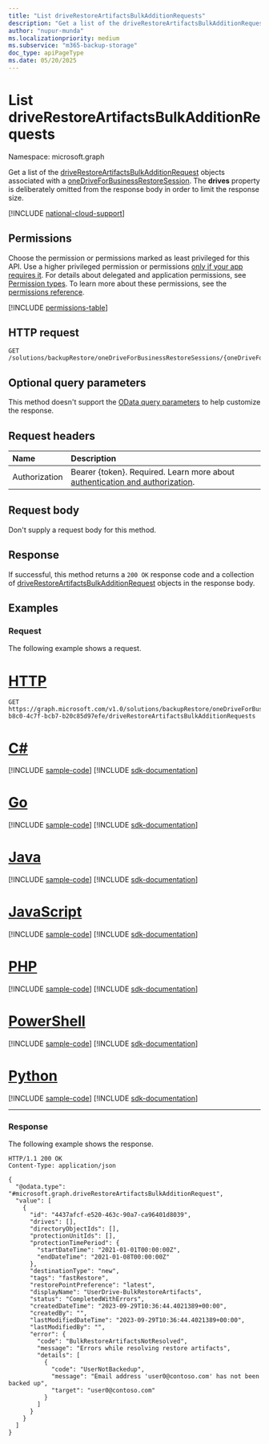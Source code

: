 ```yaml
---
title: "List driveRestoreArtifactsBulkAdditionRequests"
description: "Get a list of the driveRestoreArtifactsBulkAdditionRequest objects associated with a oneDriveForBusinessRestoreSession."
author: "nupur-munda"
ms.localizationpriority: medium
ms.subservice: "m365-backup-storage"
doc_type: apiPageType
ms.date: 05/20/2025
---
```


# List driveRestoreArtifactsBulkAdditionRequests

Namespace: microsoft.graph

Get a list of the [driveRestoreArtifactsBulkAdditionRequest](../resources/driverestoreartifactsbulkadditionrequest.md) objects associated with a [oneDriveForBusinessRestoreSession](../resources/onedriveforbusinessrestoresession.md). The **drives** property is deliberately omitted from the response body in order to limit the response size.

[!INCLUDE [national-cloud-support](../../includes/global-only.md)]

## Permissions

Choose the permission or permissions marked as least privileged for this API. Use a higher privileged permission or permissions [only if your app requires it](/graph/permissions-overview#best-practices-for-using-microsoft-graph-permissions). For details about delegated and application permissions, see [Permission types](/graph/permissions-overview#permission-types). To learn more about these permissions, see the [permissions reference](/graph/permissions-reference).

<!-- {
  "blockType": "permissions",
  "name": "onedriveforbusinessrestoresession-list-driverestoreartifactsbulkadditionrequests-permissions"
}
-->
[!INCLUDE [permissions-table](../includes/permissions/onedriveforbusinessrestoresession-list-driverestoreartifactsbulkadditionrequests-permissions.md)]

## HTTP request

<!-- {
  "blockType": "ignored"
}
-->
``` http
GET /solutions/backupRestore/oneDriveForBusinessRestoreSessions/{oneDriveForBusinessRestoreSessionId}/driveRestoreArtifactsBulkAdditionRequests
```

## Optional query parameters

This method doesn't support the [OData query parameters](/graph/query-parameters) to help customize the response.

## Request headers

|Name|Description|
|:---|:---|
|Authorization|Bearer {token}. Required. Learn more about [authentication and authorization](/graph/auth/auth-concepts).|

## Request body

Don't supply a request body for this method.

## Response

If successful, this method returns a `200 OK` response code and a collection of [driveRestoreArtifactsBulkAdditionRequest](../resources/driverestoreartifactsbulkadditionrequest.md) objects in the response body.

## Examples

### Request

The following example shows a request.

# [HTTP](#tab/http)
<!-- {
  "blockType": "request",
  "name": "list_driverestoreartifactsbulkadditionrequest"
}
-->
``` http
GET https://graph.microsoft.com/v1.0/solutions/backupRestore/oneDriveForBusinessRestoreSessions/493635f0-b8c0-4c7f-bcb7-b20c85d97efe/driveRestoreArtifactsBulkAdditionRequests
```

# [C#](#tab/csharp)
[!INCLUDE [sample-code](../includes/snippets/csharp/list-driverestoreartifactsbulkadditionrequest-csharp-snippets.md)]
[!INCLUDE [sdk-documentation](../includes/snippets/snippets-sdk-documentation-link.md)]

# [Go](#tab/go)
[!INCLUDE [sample-code](../includes/snippets/go/list-driverestoreartifactsbulkadditionrequest-go-snippets.md)]
[!INCLUDE [sdk-documentation](../includes/snippets/snippets-sdk-documentation-link.md)]

# [Java](#tab/java)
[!INCLUDE [sample-code](../includes/snippets/java/list-driverestoreartifactsbulkadditionrequest-java-snippets.md)]
[!INCLUDE [sdk-documentation](../includes/snippets/snippets-sdk-documentation-link.md)]

# [JavaScript](#tab/javascript)
[!INCLUDE [sample-code](../includes/snippets/javascript/list-driverestoreartifactsbulkadditionrequest-javascript-snippets.md)]
[!INCLUDE [sdk-documentation](../includes/snippets/snippets-sdk-documentation-link.md)]

# [PHP](#tab/php)
[!INCLUDE [sample-code](../includes/snippets/php/list-driverestoreartifactsbulkadditionrequest-php-snippets.md)]
[!INCLUDE [sdk-documentation](../includes/snippets/snippets-sdk-documentation-link.md)]

# [PowerShell](#tab/powershell)
[!INCLUDE [sample-code](../includes/snippets/powershell/list-driverestoreartifactsbulkadditionrequest-powershell-snippets.md)]
[!INCLUDE [sdk-documentation](../includes/snippets/snippets-sdk-documentation-link.md)]

# [Python](#tab/python)
[!INCLUDE [sample-code](../includes/snippets/python/list-driverestoreartifactsbulkadditionrequest-python-snippets.md)]
[!INCLUDE [sdk-documentation](../includes/snippets/snippets-sdk-documentation-link.md)]

---

### Response

The following example shows the response.
<!-- {
  "blockType": "response",
  "truncated": true,
  "@odata.type": "Collection(microsoft.graph.driveRestoreArtifactsBulkAdditionRequest)"
}
-->
``` http
HTTP/1.1 200 OK
Content-Type: application/json

{
  "@odata.type": "#microsoft.graph.driveRestoreArtifactsBulkAdditionRequest",
  "value": [
    {
      "id": "4437afcf-e520-463c-90a7-ca96401d8039",
      "drives": [],
      "directoryObjectIds": [],
      "protectionUnitIds": [],
      "protectionTimePeriod": {
        "startDateTime": "2021-01-01T00:00:00Z",
        "endDateTime": "2021-01-08T00:00:00Z"
      },
      "destinationType": "new",
      "tags": "fastRestore",
      "restorePointPreference": "latest",
      "displayName": "UserDrive-BulkRestoreArtifacts",
      "status": "CompletedWithErrors",
      "createdDateTime": "2023-09-29T10:36:44.4021389+00:00",
      "createdBy": "",
      "lastModifiedDateTime": "2023-09-29T10:36:44.4021389+00:00",
      "lastModifiedBy": "",
      "error": {
        "code": "BulkRestoreArtifactsNotResolved",
        "message": "Errors while resolving restore artifacts",
        "details": [
          {
            "code": "UserNotBackedup",
            "message": "Email address 'user0@contoso.com' has not been backed up",
            "target": "user0@contoso.com"
          }
        ]
      }
    }
  ]
}
```
